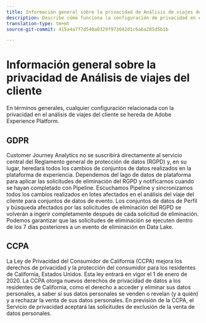 ```yaml
---
title: Información general sobre la privacidad de Análisis de viajes del cliente
description: Describe cómo funciona la configuración de privacidad en el análisis de viajes del cliente.
translation-type: tm+mt
source-git-commit: 415a4a7f7d540a0329f973042d1c6a6a285d5b1b

---
```



# Información general sobre la privacidad de Análisis de viajes del cliente

En términos generales, cualquier configuración relacionada con la privacidad en el análisis de viajes del cliente se hereda de Adobe Experience Platform.

## GDPR

Customer Journey Analytics no se suscribirá directamente al servicio central del Reglamento general de protección de datos (RGPD) y, en su lugar, heredará todos los cambios de conjuntos de datos realizados en la plataforma de experiencia. Dependemos del lago de datos de plataforma para aplicar las solicitudes de eliminación del RGPD y notificarnos cuando se hayan completado con Pipeline. Escuchamos Pipeline y sincronizamos todos los cambios realizados en lotes afectados en el análisis del viaje del cliente para conjuntos de datos de evento. Los conjuntos de datos de Perfil y búsqueda afectados por las solicitudes de eliminación del RGPD se volverán a ingerir completamente después de cada solicitud de eliminación. Podemos garantizar que las solicitudes de eliminación se ejecuten dentro de los 7 días posteriores a un evento de eliminación en Data Lake.

## CCPA

La Ley de Privacidad del Consumidor de California (CCPA) mejora los derechos de privacidad y la protección del consumidor para los residentes de California, Estados Unidos. Esta ley entrará en vigor el 1 de enero de 2020.
La CCPA otorga nuevos derechos de privacidad de datos a los residentes de California, como el derecho a acceder y eliminar sus datos personales, a saber si sus datos personales se venden o revelan (y a quién) y a rechazar la venta de sus datos personales.
En previsión de la CCPA, el Servicio de privacidad aceptará las solicitudes de exclusión de la venta de datos personales.
